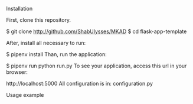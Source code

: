 Installation

First, clone this repository.

$ git clone http://github.com/ShabUlysses/MKAD
$ cd flask-app-template

After, install all necessary to run:

$ pipenv install
Than, run the application:

$ pipenv run python run.py
To see your application, access this url in your browser:

http://localhost:5000
All configuration is in: configuration.py

Usage example



